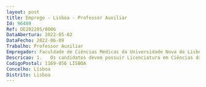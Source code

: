```yaml
--- 
layout: post
title: Emprego - Lisboa - Professor Auxiliar
Id: 96489
Ref: OE202205/0006
DataAbertura: 2022-05-02
DataFecho: 2022-06-09
Trabalho: Professor Auxiliar
Empregador: Faculdade de Ciências Médicas da Universidade Nova de Lisboa - NOVA Medical School
Descricao: 1.	Os candidatos devem possuir Licenciatura em Ciências da Nutrição 2.	Os candidatos devem possuir Doutoramento em Biomedicina há pelo menos três anos 3.	Os candidatos devem ter currículo significativo na área da Nutrição e Metabolismo, Nutrição Humana, Alimentação Humana e Metodologias de Investigação aplicadas às ciências da nutrição.4.	Devem possuir experiência pedagógica nas áreas de Química Orgânica, Bioquímica, Nutrição e Metabolismo, Nutrição Humana, Alimentação Humana e Medodologias de Investigação.5.	Devem ter experiência na lecionação nos seguintes ciclos de estudos  Licenciatura em Ciências da Nutrição e Mestrado Integrado em Medicina 6.	Desenvolvimento de atividades de empreendedorismo, transferência de conhecimento e inovação para a sociedade, como por exemplo a criação de uma spin off 7.	Desenvolvimento de atividades de consultoria e formação 8.	Será valorizada experiência em investigação na área da Obesidade, Diabetes, Microbiota, Eixo Intestino cérebro, Antocianinas, sendo dada preferência a candidatos com publicações nas áreas de bioquímica, nutrição e endocrinologia.
CodigoPostal: 1169-056 LISBOA
Concelho: Lisboa
Distrito: Lisboa
--- 
```

